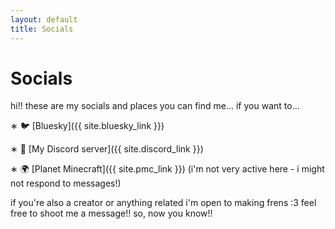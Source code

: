 ```yaml
---
layout: default
title: Socials
---
```

# Socials

hi!! these are my socials and places you can find me... if you want to...

&lowast; 🐦 [Bluesky]({{ site.bluesky_link }})

&lowast; 🦋 [My Discord server]({{ site.discord_link }})

&lowast; 🌍 [Planet Minecraft]({{ site.pmc_link }}) (i'm not very active here - i might not respond to messages!)

if you're also a creator or anything related i'm open to making frens :3 feel free to shoot me a message!!
so, now you know!!